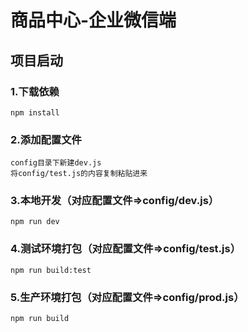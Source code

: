 # 商品中心-企业微信端

## 项目启动
### 1.下载依赖
```
npm install
```
### 2.添加配置文件
```
config目录下新建dev.js
将config/test.js的内容复制粘贴进来
```

### 3.本地开发（对应配置文件=>config/dev.js）
```
npm run dev
```

### 4.测试环境打包（对应配置文件=>config/test.js）
```
npm run build:test
```

### 5.生产环境打包（对应配置文件=>config/prod.js）
```
npm run build
```

